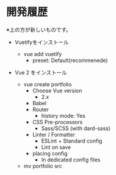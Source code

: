 <!-- omit in toc -->
# 開発履歴

※上の方が新しいものです。

- Vuetifyをインストール
  - vue add vuetify
    - preset: Default(recommenede)

- Vue 2 をインストール
  - vue create portfolio
    - Choose Vue version
      - 2.x
    - Babel
    - Router
      - history mode: Yes
    - CSS Pre-processors
      - Sass/SCSS (with dard-sass)
    - Linter / Formatter
      - ESLint + Standard config
      - Lint on save
    - placing config
      - In dedicated config files
  - mv portfolio src
